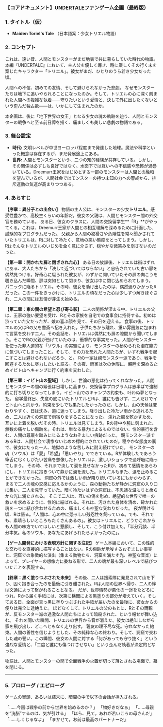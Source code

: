 ### **【コアドキュメント】UNDERTALEファンゲーム企画（最終版）**

### **1. タイトル（仮）**

*   **Maiden Toriel's Tale**
    （日本語案：少女トリエル物語）

### **2. コンセプト**

これは、遠い昔、人間とモンスターがまだ地表で共に暮らしていた時代の物語。
本編『UNDERTALE』において、主人公を優しく導き、時に厳しくその行く末を案じたキャラクター「トリエル」。彼女がまだ、ひとりのうら若き少女だった頃。

人間への不信、初めての友情、そして避けられなかった悲劇。
なぜモンスターたちは地下に追いやられることになったのか。そして、トリエルの心に深く刻まれた人間への複雑な執着――守りたいという愛情と、決して外に出したくないという歪んだ独占欲――は、いかにして生まれたのか。

本企画は、後に「地下世界の女王」となる少女の魂の軌跡を辿り、人間とモンスターの戦争へと至る前日譚を描く、痛ましくも美しい悲劇の物語である。

### **3. 舞台設定**

*   **時代:** 文明レベルが中世ヨーロッパ程度まで発達した地球。魔法や科学といった概念は存在するが、まだ発展途上にある。
*   **世界:** 人間とモンスターという、二つの知的種族が共存している。しかし、その関係は必ずしも良好ではなく、水面下では互いへの不信感や恐怖が渦巻いている。Dreemurr王家をはじめとする一部のモンスターは人間との融和を望んでいるが、人間社会ではモンスターの持つ未知の力への警戒から、排斥運動の気運が高まりつつある。

### **4. あらすじ**

**【序章：異分子との出会い】**
物語の主人公は、モンスターの少女**トリエル**。感受性豊かで、高校生くらいの年齢だ。彼女の父親は、人間とモンスター間の外交官を務めている。
ある日、彼女のクラスに、人間の交換留学生**「R」**がやってくる。これは、Dreemurr王家が人間との相互理解を深めるために計画した、試験的なプログラムだった。
父親から人間の狡猾さや危険性を常々聞かされていたトリエルは、Rに対して冷たく、意地の悪い態度をとってしまう。しかし、Rはそんなトリエルのいじめを全く意に介さず、穏やかな微笑みを崩さないのだった。

**【第一章：開かれた扉と閉ざされた心】**
ある日の放課後、トリエルは街はずれにある、大人たちから「決して近づいてはならない」と忠告されていた古い扉を偶然見つける。好奇心に駆られた彼女が、わずかに開いていたその扉の向こうを覗き込んだ瞬間、扉は突如として閉まり、彼女は中に閉じ込められてしまう。
パニックに陥るトリエル。その時、彼女を助け出したのは、偶然通りかかったRだった。この一件をきっかけに、トリエルの頑なだった心は少しずつ解きほぐされ、二人の間には友情が芽生え始める。

**【第二章：束の間の希望と忍び寄る影】**
二人の関係が深まる中、トリエルの父は、王家の強い要望を受け、Rとその家族を自宅での食事会に招待する。初めは渋っていた父だったが、娘の喜ぶ顔を見て、その日を迎える。
食事の後、トリエルの父はRの父を書斎へ招き入れた。子供たちから離れ、重い雰囲気に包まれて言葉を交わす二人。その会話を、トリエルは偶然にも扉の隙間から聞いてしまう。そこでRの父親が告げていたのは、衝撃的な事実だった。人間がモンスターを使った非人道的な「ソウル」の実験により、モンスターの秘められた潜在能力に気づいてしまったこと。そして、その力を恐れた人間たちが、いずれ戦争を起こすことは避けられないだろう、と。
Rの一家は親モンスター派であり、戦争を回避するために尽力したいと語る。その夜、両家は次の休暇に、親睦を深めるためイビト山へキャンプに行く約束を交わした。

**【第三章：イビト山の聖域】**
しかし、世論の悪化は待ってくれなかった。人間とモンスターの間の緊張は日増しに高まり、交換留学プログラムは志半ばで強制的に打ち切りとなってしまう。イビト山でのキャンプの約束も、叶わぬ夢となった。
留学最終日、失意の底にいたトリエルとRは、誰にも告げず、二人だけでイビト山へと向かう。約束を少しでも果たしたかったのだ。しかし、山の天候は変わりやすく、日は沈み、道に迷ってしまう。降り出した冷たい雨から逃れるため、二人は近くの洞窟で雨宿りをすることになった。
濡れた服を乾かすため、互いに上着を脱いだその時、トリエルは見てしまう。Rの背中や腕に刻まれた、無数の痛々しい傷跡を。それは、単なる暴力によるものではない、性的暴行を含む、人間の尊厳を踏みにじるようなおぞましい痕跡だった。
親モンスター派であるRは、人間社会で凄惨ないじめの標的にされていたのだ。穏やかな態度の裏で、彼女はたった一人、地獄のような苦しみに耐え続けていた。
モンスターの魂（ソウル）は「愛」「希望」「思いやり」でできている。Rが体験したであろう筆舌に尽くしがたい苦痛を想像したトリエルは、激しいショックで過呼吸に陥ってしまう。
その時、それまで決して涙を見せなかったRが、初めて感情をあらわにし、トリエルに抱きついて静かに涙を流した。トリエルもまた、涙を止めることができなかった。
洞窟の外では激しい雨が降り続いているにもかかわらず、まるで二人の魂の交感に応えるかのように、森の動物たちが静かに洞窟の入り口に集い、二人を見守っていた。暗く冷たいはずの洞窟は、不思議な温もりと柔らかな光に満たされる。
そこで二人は、互いの傷を慰め、絶望的な世界で唯一の救いを求めるように、性的に結ばれる。それは、汚された身体を清め、砕かれた魂を一つに結び合わせるための、痛ましくも神聖な交わりだった。
夜が明ける頃、Rは語る。「人間は、心の中に恐ろしい残忍性を飼っている。でも、それでも、素晴らしいところもたくさんあるの」。彼女はトリエルに、どうかこれからも人間の味方でいてほしいと懇願し、そして、こう付け加えた。「半分冗談、半分本気。私のソウル、あなたにあげられたらよかったのに」。

**【ゲーム開発における表現方針に関する注記】**
ゲーム本編において、この性的な交わりを直接的に描写することはない。Rの傷跡が示唆するおぞましい事実と、洞窟での象徴的な演出（集まる動物たち、洞窟を満たす光、神聖な音楽）によって、プレイヤーの想像力に委ねる形で、二人の魂が最も深いレベルで結びついたことを表現する。

**【終章：黒く塗りつぶされた未来】**
その後、二人は捜索隊に発見されて山を下り、固く抱き合ったのを最後に引き離された。Rは人間の世界へ帰り、二人の絆は文通によって繋がれることとなる。
だが、世界情勢が悪化の一途をたどるにつれ、Rから届く手紙には、次第に検閲による黒塗りの部分が増えていく。そしてある日、全面が真っ黒に塗りつぶされた手紙が届いたのを最後に、彼女からの便りは完全に途絶えた。
ほどなくして、トリエルの父のもとに、Rとその両親が、反モンスター派の過激な人間たちによって暗殺された、という報せが舞い込む。
それを聞いた瞬間、トリエルの世界から音が消えた。彼女は絶叫しながら家を飛び出し、どこへともなく走り出す。
親友の理不尽な死。守れなかった約束。人間の善性を信じようとした、その純粋な心の終わり。そして、洞窟で交わした魂の誓い。この瞬間、彼女の人間に対する「何があっても守り抜く」という強烈な愛情と、「二度と誰にも傷つけさせない」という歪んだ執着が決定的となった。

物語は、人間とモンスターの間で全面戦争の火蓋が切って落とされる場面で、幕を閉じる。

---

### **5. プロローグ / エピローグ**

ゲームの冒頭、あるいは結末に、暗闇の中で以下の会話が挿入される。

「……今回は戦争の前から世界を始めるのか？」
「物好きだなぁ」
「……母親を“洗脳”するのは、気が引ける」
「ほら、見て。あれが若いころの母さんだ」
「……しくじるなよ」
「まかせて。お前は最高のパートナーだ」
